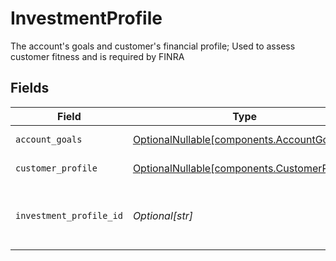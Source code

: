 # InvestmentProfile

The account's goals and customer's financial profile; Used to assess customer fitness and is required by FINRA


## Fields

| Field                                                                                      | Type                                                                                       | Required                                                                                   | Description                                                                                | Example                                                                                    |
| ------------------------------------------------------------------------------------------ | ------------------------------------------------------------------------------------------ | ------------------------------------------------------------------------------------------ | ------------------------------------------------------------------------------------------ | ------------------------------------------------------------------------------------------ |
| `account_goals`                                                                            | [OptionalNullable[components.AccountGoals]](../../models/components/accountgoals.md)       | :heavy_minus_sign:                                                                         | Account goals.                                                                             |                                                                                            |
| `customer_profile`                                                                         | [OptionalNullable[components.CustomerProfile]](../../models/components/customerprofile.md) | :heavy_minus_sign:                                                                         | Customer profile.                                                                          |                                                                                            |
| `investment_profile_id`                                                                    | *Optional[str]*                                                                            | :heavy_minus_sign:                                                                         | The investment profile ID (generated internally).                                          | 8a111faf-2923-44e4-9e1b-59328e72467b                                                       |